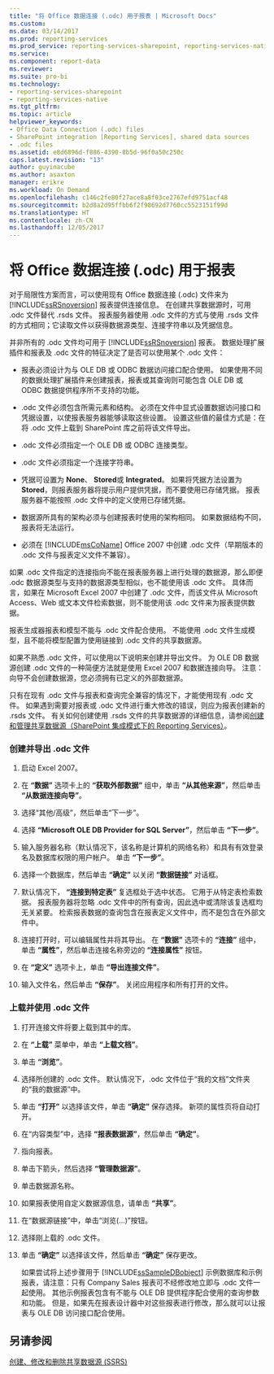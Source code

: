 ```yaml
---
title: "将 Office 数据连接 (.odc) 用于报表 | Microsoft Docs"
ms.custom: 
ms.date: 03/14/2017
ms.prod: reporting-services
ms.prod_service: reporting-services-sharepoint, reporting-services-native
ms.service: 
ms.component: report-data
ms.reviewer: 
ms.suite: pro-bi
ms.technology:
- reporting-services-sharepoint
- reporting-services-native
ms.tgt_pltfrm: 
ms.topic: article
helpviewer_keywords:
- Office Data Connection (.odc) files
- SharePoint integration [Reporting Services], shared data sources
- .odc files
ms.assetid: e8d6896d-f886-4390-8b5d-96f0a50c250c
caps.latest.revision: "13"
author: guyinacube
ms.author: asaxton
manager: erikre
ms.workload: On Demand
ms.openlocfilehash: c146c2fe80f27ace8a8f03ce2767efd9751acf48
ms.sourcegitcommit: b2d8a2d95ffbb6f2f98692d7760cc5523151f99d
ms.translationtype: HT
ms.contentlocale: zh-CN
ms.lasthandoff: 12/05/2017
---
```

# <a name="use-an-office-data-connection-odc-with-reports"></a>将 Office 数据连接 (.odc) 用于报表
  对于局限性方案而言，可以使用现有 Office 数据连接 (.odc) 文件来为 [!INCLUDE[ssRSnoversion](../../includes/ssrsnoversion-md.md)] 报表提供连接信息。 在创建共享数据源时，可用 .odc 文件替代 .rsds 文件。 报表服务器使用 .odc 文件的方式与使用 .rsds 文件的方式相同；它读取文件以获得数据源类型、连接字符串以及凭据信息。  
  
 并非所有的 .odc 文件均可用于 [!INCLUDE[ssRSnoversion](../../includes/ssrsnoversion-md.md)] 报表。 数据处理扩展插件和报表及 .odc 文件的特征决定了是否可以使用某个 .odc 文件：  
  
-   报表必须设计为与 OLE DB 或 ODBC 数据访问接口配合使用。 如果使用不同的数据处理扩展插件来创建报表，报表或其查询则可能包含 OLE DB 或 ODBC 数据提供程序所不支持的功能。  
  
-   .odc 文件必须包含所需元素和结构。 必须在文件中显式设置数据访问接口和凭据设置，以使报表服务器能够读取这些设置。 设置这些值的最佳方式是：在将 .odc 文件上载到 SharePoint 库之前将该文件导出。  
  
-   .odc 文件必须指定一个 OLE DB 或 ODBC 连接类型。  
  
-   .odc 文件必须指定一个连接字符串。  
  
-   凭据可设置为 **None**、 **Stored**或 **Integrated**。 如果将凭据方法设置为 **Stored**，则报表服务器将提示用户提供凭据，而不要使用已存储凭据。 报表服务器不能按照 .odc 文件中的定义使用已存储凭据。  
  
-   数据源所具有的架构必须与创建报表时使用的架构相同。 如果数据结构不同，报表将无法运行。  
  
-   必须在 [!INCLUDE[msCoName](../../includes/msconame-md.md)] Office 2007 中创建 .odc 文件（早期版本的 .odc 文件与报表定义文件不兼容）。  
  
 如果 .odc 文件指定的连接指向不能在报表服务器上进行处理的数据源，那么即便 .odc 数据源类型与支持的数据源类型相似，也不能使用该 .odc 文件。 具体而言，如果在 Microsoft Excel 2007 中创建了 .odc 文件，而该文件从 Microsoft Access、Web 或文本文件检索数据，则不能使用该 .odc 文件来为报表提供数据。  
  
 报表生成器报表和模型不能与 .odc 文件配合使用。 不能使用 .odc 文件生成模型，且不能将模型配置为使用链接到 .odc 文件的共享数据源。  
  
 如果不熟悉 .odc 文件，可以使用以下说明来创建并导出文件。 为 OLE DB 数据源创建 .odc 文件的一种简便方法就是使用 Excel 2007 和数据连接向导。 注意：向导不会创建数据源，您必须拥有已定义的外部数据源。  
  
 只有在现有 .odc 文件与报表和查询完全兼容的情况下，才能使用现有 .odc 文件。 如果遇到需要对报表或 .odc 文件进行重大修改的错误，则应为报表创建新的 .rsds 文件。 有关如何创建使用 .rsds 文件的共享数据源的详细信息，请参阅[创建和管理共享数据源（SharePoint 集成模式下的 Reporting Services）](http://msdn.microsoft.com/library/2d3428e4-a810-4e66-a287-ff18e57fad76)。  
  
### <a name="to-create-and-export-an-odc-file"></a>创建并导出 .odc 文件  
  
1.  启动 Excel 2007。  
  
2.  在 **“数据”** 选项卡上的 **“获取外部数据”** 组中，单击 **“从其他来源”**，然后单击 **“从数据连接向导”**。  
  
3.  选择“其他/高级”，然后单击“下一步”。  
  
4.  选择 **“Microsoft OLE DB Provider for SQL Server”**，然后单击 **“下一步”**。  
  
5.  输入服务器名称（默认情况下，该名称是计算机的网络名称）和具有有效登录名及数据库权限的用户帐户。 单击 **“下一步”**。  
  
6.  选择一个数据库，然后单击 **“确定”** 以关闭 **“数据链接”** 对话框。  
  
7.  默认情况下， **“连接到特定表”** 复选框处于选中状态。 它用于从特定表检索数据。 报表服务器将忽略 .odc 文件中的所有查询，因此选中或清除该复选框均无关紧要。 检索报表数据的查询包含在报表定义文件中，而不是包含在外部文件中。  
  
8.  连接打开时，可以编辑属性并将其导出。 在 **“数据”** 选项卡的 **“连接”** 组中，单击 **“属性”**，然后单击连接名称旁边的 **“连接属性”** 按钮。  
  
9. 在 **“定义”** 选项卡上，单击 **“导出连接文件”**。  
  
10. 输入文件名，然后单击 **“保存”**。 关闭应用程序和所有打开的文件。  
  
### <a name="to-upload-and-use-an-odc-file"></a>上载并使用 .odc 文件  
  
1.  打开连接文件将要上载到其中的库。  
  
2.  在 **“上载”** 菜单中，单击 **“上载文档”**。  
  
3.  单击 **“浏览”**。  
  
4.  选择所创建的 .odc 文件。 默认情况下，.odc 文件位于“我的文档”文件夹的“我的数据源”中。  
  
5.  单击 **“打开”** 以选择该文件，单击 **“确定”** 保存选择。 新项的属性页将自动打开。  
  
6.  在“内容类型”中，选择 **“报表数据源”**，然后单击 **“确定”**。  
  
7.  指向报表。  
  
8.  单击下箭头，然后选择 **“管理数据源”**。  
  
9. 单击数据源名称。  
  
10. 如果报表使用自定义数据源信息，请单击 **“共享”**。  
  
11. 在“数据源链接”中，单击“浏览(...)”按钮。  
  
12. 选择刚上载的 .odc 文件。  
  
13. 单击 **“确定”** 以选择该文件，然后单击 **“确定”** 保存更改。  
  
     如果尝试将上述步骤用于 [!INCLUDE[ssSampleDBobject](../../includes/sssampledbobject-md.md)] 示例数据库和示例报表，请注意：只有 Company Sales 报表可不经修改地立即与 .odc 文件一起使用。 其他示例报表包含有不能与 OLE DB 提供程序配合使用的查询参数和功能。 但是，如果先在报表设计器中对这些报表进行修改，那么就可以让报表与 OLE DB 访问接口配合使用。  
  
## <a name="see-also"></a>另请参阅  
 [创建、修改和删除共享数据源 (SSRS)](../../reporting-services/report-data/create-modify-and-delete-shared-data-sources-ssrs.md)  
  
  
